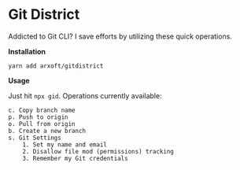 # Git District

Addicted to Git CLI? I save efforts by utilizing these quick operations.

**Installation**

`yarn add arxoft/gitdistrict`

**Usage**

Just hit `npx gid`. Operations currently available:

```
c. Copy branch name
p. Push to origin
o. Pull from origin
b. Create a new branch
s. Git Settings
    1. Set my name and email
    2. Disallow file mod (permissions) tracking
    3. Remember my Git credentials
```
 
